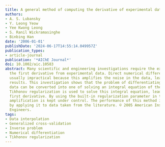 ```yaml
---
title: A general method of computing the derivative of experimental data
authors:
- A. S. Lubansky
- Y. Leong Yeow
- Yee Kwong Leong
- S. Ranil Wickramasinghe
- Binbing Han
date: '2006-01-01'
publishDate: '2024-06-17T14:55:14.049957Z'
publication_types:
- article-journal
publication: '*AIChE Journal*'
doi: 10.1002/aic.10583
abstract: Many scientific and engineering investigations require the extraction of
  the first derivative from experimental data. Direct numerical differentiation is
  usually impractical because this amplifies the noise in the data, leading to unreliable
  results. This investigation shows that the problem of differentiating experimental
  data can be converted into one of solving an integral equation of the first kind.
  Tikhonov regularization is used to solve this integral equation, leading to a smooth
  first derivative. By using the built-in regularization parameter in the method noise
  amplification is kept under control. The performance of this method is demonstrated
  by applying it to data taken from the literature. © 2005 American Institute of Chemical
  Engineers.
tags:
- Data interpolation
- Generalized cross-validation
- Inverse problem
- Numerical differentiation
- Tikhonov regularization
---
```

